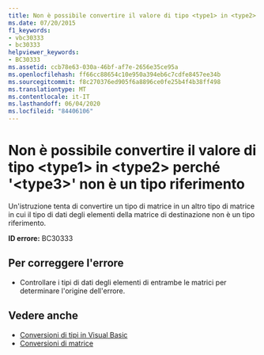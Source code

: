 ```yaml
---
title: Non è possibile convertire il valore di tipo <type1> in <type2> perché '<type3>' non è un tipo riferimento
ms.date: 07/20/2015
f1_keywords:
- vbc30333
- bc30333
helpviewer_keywords:
- BC30333
ms.assetid: ccb78e63-030a-46bf-af7e-2656e35ce95a
ms.openlocfilehash: ff66cc88654c10e950a394eb6c7cdfe8457ee34b
ms.sourcegitcommit: f8c270376ed905f6a8896ce0fe25b4f4b38ff498
ms.translationtype: MT
ms.contentlocale: it-IT
ms.lasthandoff: 06/04/2020
ms.locfileid: "84406106"
---
```

# <a name="value-of-type-type1-cannot-be-converted-to-type2-because-type3-is-not-a-reference-type"></a>Non è possibile convertire il valore di tipo \<type1> in \<type2> perché '\<type3>' non è un tipo riferimento
Un'istruzione tenta di convertire un tipo di matrice in un altro tipo di matrice in cui il tipo di dati degli elementi della matrice di destinazione non è un tipo riferimento.  
  
 **ID errore:** BC30333  
  
## <a name="to-correct-this-error"></a>Per correggere l'errore  
  
- Controllare i tipi di dati degli elementi di entrambe le matrici per determinare l'origine dell'errore.  
  
## <a name="see-also"></a>Vedere anche

- [Conversioni di tipi in Visual Basic](../programming-guide/language-features/data-types/type-conversions.md)
- [Conversioni di matrice](../programming-guide/language-features/data-types/array-conversions.md)

